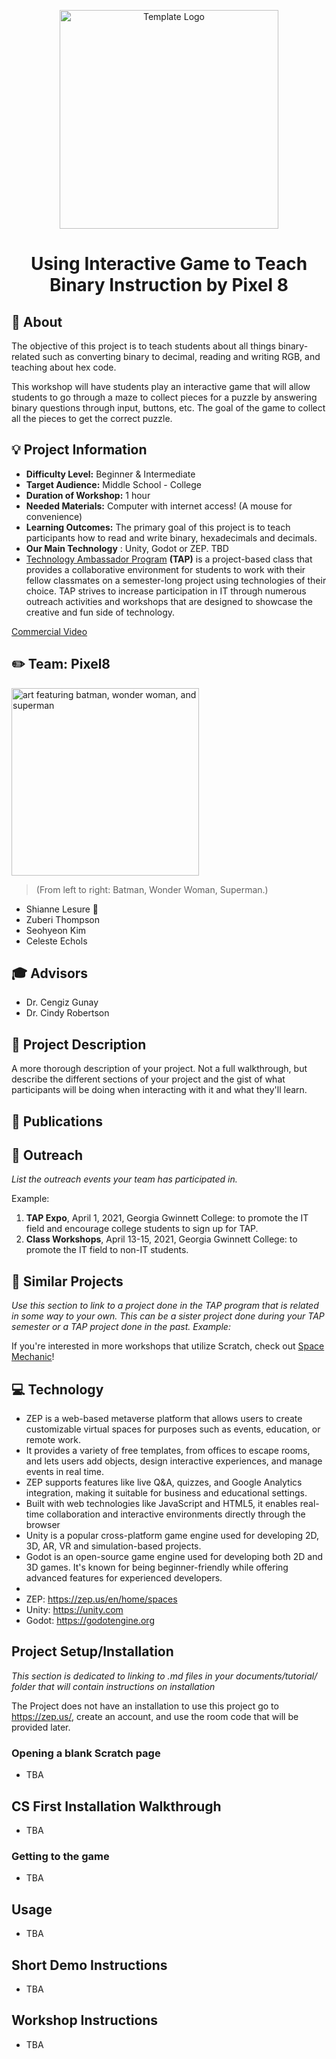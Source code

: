 <!-- height or width of logo may be adjusted -->
<!-- This section is where you will replace the link to your transparent logo, the title of your project, and the very short desciptor of your project -->
<!-- If you used Canva to make your icon and don't want to pay for a background remover, you can use the website https://www.remove.bg/ to do so -->
<p align="center">
  <img alt="Template Logo" src="https://github.com/TAP-GGC/Pixel8/blob/main/media/logos/Binary_Maze_Light_Mode-removebg-preview.png" width="" height="350" />
  <h1 align="center">Using Interactive Game to Teach Binary Instruction by Pixel 8</h1>
</p>
<!-- the emojis are not set in stone! If you'd like you can remove them entirely or select your own from https://gist.github.com/rxaviers/7360908 you are welcome to -->

## :loudspeaker: About
The objective of this project is to teach students about all things binary-related such as converting binary to decimal, reading and writing RGB, and teaching about hex code.
<!-- You can look at other TAP projects if you need a better idea of how to describe your workshops objectives -->

This workshop will have students play an interactive game that will allow students to go through a maze to collect pieces for a puzzle by answering binary questions through input, buttons, etc. The goal of the game to collect all the pieces to get the correct puzzle. 

## :bulb: Project Information
<!-- 
Your Options for Target Audience: 
  - High School
  - College
  - Middle School
  - K-12
  - Non-Stem
  - Undergraduate
You can select from a range of audiences or a single audience. Examples: 
    Middle School - College 
    High School - College
    K-12
  You will be presenting most often to your peers who are taking introductory technology classes, so more often than not you should be including college in your target audience range. 
-->
* <b>Difficulty Level:</b> Beginner & Intermediate
* <b>Target Audience:</b> Middle School - College
* <b>Duration of Workshop:</b> 1 hour 
* <b>Needed Materials:</b> Computer with internet access! (A mouse for convenience)
* <b>Learning Outcomes:</b> The primary goal of this project is to teach participants how to read and write binary, hexadecimals and decimals.
* <b>Our Main Technology</b> :  Unity, Godot or ZEP. TBD
* [Technology Ambassador Program](https://tapggc.org/) <b>(TAP)</b> is a project-based class that provides a collaborative environment for students to work with their fellow classmates on a semester-long project using technologies of their choice. TAP strives to increase participation in IT through numerous outreach activities and workshops that are designed to showcase the creative and fun side of technology.
<!-- Commercial Video stored in the Media folder will be linked here -->

[Commercial Video](https://github.com/TAP-GGC/NinjaTurtles/assets/157164928/94b037a6-8912-44da-8a8c-84c0b8a0afb8)

<!-- videos can also be dragged and dropped into markdown files if you want them embedded -->

## :pencil2: Team: Pixel8

<!-- Use the team photo of your choice once you've uploaded it to the team photo folder within the media folder -->
<img alt="art featuring batman, wonder woman, and superman" src = "media/team photos/Team Photo.JPG" width="" height="300">

> (From left to right: Batman,  Wonder Woman, Superman.)
<!-- replace with full names of your team members -->

* Shianne Lesure 🌺
* Zuberi Thompson
* Seohyeon Kim
* Celeste Echols

## :mortar_board: Advisors
<!-- name of the two professors overseeing your TAP class -->
* Dr. Cengiz Gunay
* Dr. Cindy Robertson


## :page_with_curl: Project Description
A more thorough description of your project. Not a full walkthrough, but describe the different sections of your project and the gist of what participants will be doing when interacting with it and what they'll learn.

## :memo: Publications
<!-- team members, then professors/advisors. "Name of Publication", event, month and day, year, Georgia Gwinnett College. -->
<!--1. Team Member, Team Member, Team Member, John Doe, Jane Doe. "A Real Fake Workshop", Fake Event, April 1, 2024, Georgia Gwinnett College. -->

## :open_hands: Outreach
<i>List the outreach events your team has participated in. </i>

Example:

1. <b>TAP Expo</b>, April 1, 2021, Georgia Gwinnett College: to promote the IT field and encourage college students to sign up for TAP.
2. <b>Class Workshops</b>, April 13-15, 2021, Georgia Gwinnett College: to promote the IT field to non-IT students.

## :mag_right: Similar Projects
<i>Use this section to link to a project done in the TAP program that is related in some way to your own. This can be a sister project done during your TAP semester or a TAP project done in the past. Example: </i> 

If you're interested in more workshops that utilize Scratch, check out [Space Mechanic](https://github.com/TAP-GGC/NinjaTurtles)!

## :computer: Technology

* ZEP is a web-based metaverse platform that allows users to create customizable virtual spaces for purposes such as events, education, or remote work.
* It provides a variety of free templates, from offices to escape rooms, and lets users add objects, design interactive experiences, and manage events in real time.
* ZEP supports features like live Q&A, quizzes, and Google Analytics integration, making it suitable for business and educational settings.
* Built with web technologies like JavaScript and HTML5, it enables real-time collaboration and interactive environments directly through the browser​
* Unity is a popular cross-platform game engine used for developing 2D, 3D, AR, VR and simulation-based projects.
* Godot is an open-source game engine used for developing both 2D and 3D games. It's known for being beginner-friendly while offering advanced features for experienced developers.
* <Websites>
* ZEP: https://zep.us/en/home/spaces
* Unity: https://unity.com
* Godot: https://godotengine.org

</p>

## Project Setup/Installation 
<i> This section is dedicated to linking to .md files in your documents/tutorial/ folder that will contain instructions on installation

</i>

The Project does not have an installation to use this project go to https://zep.us/, create an account, and use the room code that will be provided later.

### Opening a blank Scratch page 
* TBA

<!-- if your project uses scratch, you can reuse any of these instructions (be sure to include CS First alternatives) -->
## CS First Installation Walkthrough
* TBA

### Getting to the game 
* TBA

## Usage
* TBA 

## Short Demo Instructions 
* TBA

## Workshop Instructions 
* TBA


